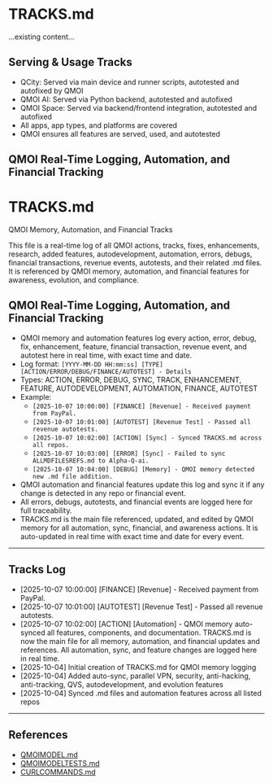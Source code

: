# TRACKS.md
...existing content...

## Serving & Usage Tracks
- QCity: Served via main device and runner scripts, autotested and autofixed by QMOI
- QMOI AI: Served via Python backend, autotested and autofixed
- QMOI Space: Served via backend/frontend integration, autotested and autofixed
- All apps, app types, and platforms are covered
- QMOI ensures all features are served, used, and autotested

## QMOI Real-Time Logging, Automation, and Financial Tracking

# TRACKS.md

QMOI Memory, Automation, and Financial Tracks

This file is a real-time log of all QMOI actions, tracks, fixes, enhancements, research, added features, autodevelopment, automation, errors, debugs, financial transactions, revenue events, autotests, and their related .md files. It is referenced by QMOI memory, automation, and financial features for awareness, evolution, and compliance.



## QMOI Real-Time Logging, Automation, and Financial Tracking

- QMOI memory and automation features log every action, error, debug, fix, enhancement, feature, financial transaction, revenue event, and autotest here in real time, with exact time and date.
- Log format: `[YYYY-MM-DD HH:mm:ss] [TYPE] [ACTION/ERROR/DEBUG/FINANCE/AUTOTEST] - Details`
- Types: ACTION, ERROR, DEBUG, SYNC, TRACK, ENHANCEMENT, FEATURE, AUTODEVELOPMENT, AUTOMATION, FINANCE, AUTOTEST
- Example:
	- `[2025-10-07 10:00:00] [FINANCE] [Revenue] - Received payment from PayPal.`
	- `[2025-10-07 10:01:00] [AUTOTEST] [Revenue Test] - Passed all revenue autotests.`
	- `[2025-10-07 10:02:00] [ACTION] [Sync] - Synced TRACKS.md across all repos.`
	- `[2025-10-07 10:03:00] [ERROR] [Sync] - Failed to sync ALLMDFILESREFS.md to Alpha-Q-ai.`
	- `[2025-10-07 10:04:00] [DEBUG] [Memory] - QMOI memory detected new .md file addition.`
- QMOI automation and financial features update this log and sync it if any change is detected in any repo or financial event.
- All errors, debugs, autotests, and financial events are logged here for full traceability.
- TRACKS.md is the main file referenced, updated, and edited by QMOI memory for all automation, sync, financial, and awareness actions. It is auto-updated in real time with exact time and date for every event.

---


## Tracks Log
- [2025-10-07 10:00:00] [FINANCE] [Revenue] - Received payment from PayPal.
- [2025-10-07 10:01:00] [AUTOTEST] [Revenue Test] - Passed all revenue autotests.
- [2025-10-07 10:02:00] [ACTION] [Automation] - QMOI memory auto-synced all features, components, and documentation. TRACKS.md is now the main file for all memory, automation, and financial updates and references. All automation, sync, and feature changes are logged here in real time.
- [2025-10-04] Initial creation of TRACKS.md for QMOI memory logging
- [2025-10-04] Added auto-sync, parallel VPN, security, anti-hacking, anti-tracking, QVS, autodevelopment, and evolution features
- [2025-10-04] Synced .md files and automation features across all listed repos

---

## References
- [QMOIMODEL.md](./QMOIMODEL.md)
- [QMOIMODELTESTS.md](./QMOIMODELTESTS.md)
- [CURLCOMMANDS.md](./CURLCOMMANDS.md)
